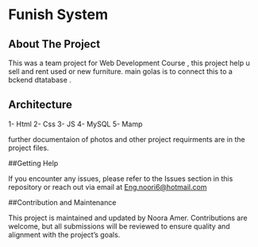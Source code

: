 # Funish System



## About The Project

This was a team project for Web Development Course , this project help u sell and rent used or new furniture. main golas is to connect this to a bckend dtatabase .





## Architecture 

1- Html
2- Css
3- JS
4- MySQL
5- Mamp



further documentaion of photos and other project requirments are in the project files.



##Getting Help

If you encounter any issues, please refer to the Issues section in this repository or reach out via email at Eng.noori6@hotmail.com



##Contribution and Maintenance

This project is maintained and updated by Noora Amer. Contributions are welcome, but all submissions will be reviewed to ensure quality and alignment with the project’s goals.
